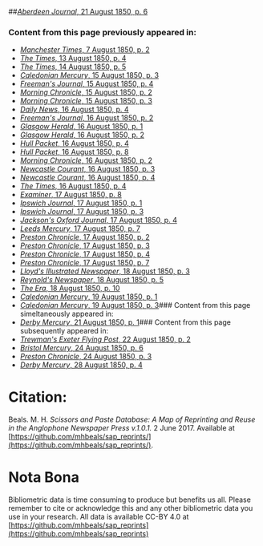 ##[*Aberdeen Journal*, 21 August 1850, p. 6](https://mhbeals.github.io/sap_html/Aberdeen-Journal/Aberdeen-Journal-21-August-1850-p-6)

### Content from this page previously appeared in:
+ [*Manchester Times*, 7 August 1850, p. 2](https://mhbeals.github.io/sap_html/Manchester-Times/Manchester-Times-7-August-1850-p-2)
+ [*The Times*, 13 August 1850, p. 4](https://mhbeals.github.io/sap_html/The-Times/The-Times-13-August-1850-p-4)
+ [*The Times*, 14 August 1850, p. 5](https://mhbeals.github.io/sap_html/The-Times/The-Times-14-August-1850-p-5)
+ [*Caledonian Mercury*, 15 August 1850, p. 3](https://mhbeals.github.io/sap_html/Caledonian-Mercury/Caledonian-Mercury-15-August-1850-p-3)
+ [*Freeman's Journal*, 15 August 1850, p. 4](https://mhbeals.github.io/sap_html/Freeman's-Journal/Freeman's-Journal-15-August-1850-p-4)
+ [*Morning Chronicle*, 15 August 1850, p. 2](https://mhbeals.github.io/sap_html/Morning-Chronicle/Morning-Chronicle-15-August-1850-p-2)
+ [*Morning Chronicle*, 15 August 1850, p. 3](https://mhbeals.github.io/sap_html/Morning-Chronicle/Morning-Chronicle-15-August-1850-p-3)
+ [*Daily News*, 16 August 1850, p. 4](https://mhbeals.github.io/sap_html/Daily-News/Daily-News-16-August-1850-p-4)
+ [*Freeman's Journal*, 16 August 1850, p. 2](https://mhbeals.github.io/sap_html/Freeman's-Journal/Freeman's-Journal-16-August-1850-p-2)
+ [*Glasgow Herald*, 16 August 1850, p. 1](https://mhbeals.github.io/sap_html/Glasgow-Herald/Glasgow-Herald-16-August-1850-p-1)
+ [*Glasgow Herald*, 16 August 1850, p. 2](https://mhbeals.github.io/sap_html/Glasgow-Herald/Glasgow-Herald-16-August-1850-p-2)
+ [*Hull Packet*, 16 August 1850, p. 4](https://mhbeals.github.io/sap_html/Hull-Packet/Hull-Packet-16-August-1850-p-4)
+ [*Hull Packet*, 16 August 1850, p. 8](https://mhbeals.github.io/sap_html/Hull-Packet/Hull-Packet-16-August-1850-p-8)
+ [*Morning Chronicle*, 16 August 1850, p. 2](https://mhbeals.github.io/sap_html/Morning-Chronicle/Morning-Chronicle-16-August-1850-p-2)
+ [*Newcastle Courant*, 16 August 1850, p. 3](https://mhbeals.github.io/sap_html/Newcastle-Courant/Newcastle-Courant-16-August-1850-p-3)
+ [*Newcastle Courant*, 16 August 1850, p. 4](https://mhbeals.github.io/sap_html/Newcastle-Courant/Newcastle-Courant-16-August-1850-p-4)
+ [*The Times*, 16 August 1850, p. 4](https://mhbeals.github.io/sap_html/The-Times/The-Times-16-August-1850-p-4)
+ [*Examiner*, 17 August 1850, p. 8](https://mhbeals.github.io/sap_html/Examiner/Examiner-17-August-1850-p-8)
+ [*Ipswich Journal*, 17 August 1850, p. 1](https://mhbeals.github.io/sap_html/Ipswich-Journal/Ipswich-Journal-17-August-1850-p-1)
+ [*Ipswich Journal*, 17 August 1850, p. 3](https://mhbeals.github.io/sap_html/Ipswich-Journal/Ipswich-Journal-17-August-1850-p-3)
+ [*Jackson's Oxford Journal*, 17 August 1850, p. 4](https://mhbeals.github.io/sap_html/Jackson's-Oxford-Journal/Jackson's-Oxford-Journal-17-August-1850-p-4)
+ [*Leeds Mercury*, 17 August 1850, p. 7](https://mhbeals.github.io/sap_html/Leeds-Mercury/Leeds-Mercury-17-August-1850-p-7)
+ [*Preston Chronicle*, 17 August 1850, p. 2](https://mhbeals.github.io/sap_html/Preston-Chronicle/Preston-Chronicle-17-August-1850-p-2)
+ [*Preston Chronicle*, 17 August 1850, p. 3](https://mhbeals.github.io/sap_html/Preston-Chronicle/Preston-Chronicle-17-August-1850-p-3)
+ [*Preston Chronicle*, 17 August 1850, p. 4](https://mhbeals.github.io/sap_html/Preston-Chronicle/Preston-Chronicle-17-August-1850-p-4)
+ [*Preston Chronicle*, 17 August 1850, p. 7](https://mhbeals.github.io/sap_html/Preston-Chronicle/Preston-Chronicle-17-August-1850-p-7)
+ [*Lloyd's Illustrated Newspaper*, 18 August 1850, p. 3](https://mhbeals.github.io/sap_html/Lloyd's-Illustrated-Newspaper/Lloyd's-Illustrated-Newspaper-18-August-1850-p-3)
+ [*Reynold's Newspaper*, 18 August 1850, p. 5](https://mhbeals.github.io/sap_html/Reynold's-Newspaper/Reynold's-Newspaper-18-August-1850-p-5)
+ [*The Era*, 18 August 1850, p. 10](https://mhbeals.github.io/sap_html/The-Era/The-Era-18-August-1850-p-10)
+ [*Caledonian Mercury*, 19 August 1850, p. 1](https://mhbeals.github.io/sap_html/Caledonian-Mercury/Caledonian-Mercury-19-August-1850-p-1)
+ [*Caledonian Mercury*, 19 August 1850, p. 3](https://mhbeals.github.io/sap_html/Caledonian-Mercury/Caledonian-Mercury-19-August-1850-p-3)### Content from this page simeltaneously appeared in:
+ [*Derby Mercury*, 21 August 1850, p. 1](https://mhbeals.github.io/sap_html/Derby-Mercury/Derby-Mercury-21-August-1850-p-1)### Content from this page subsequently appeared in:
+ [*Trewman's Exeter Flying Post*, 22 August 1850, p. 2](https://mhbeals.github.io/sap_html/Trewman's-Exeter-Flying-Post/Trewman's-Exeter-Flying-Post-22-August-1850-p-2)
+ [*Bristol Mercury*, 24 August 1850, p. 6](https://mhbeals.github.io/sap_html/Bristol-Mercury/Bristol-Mercury-24-August-1850-p-6)
+ [*Preston Chronicle*, 24 August 1850, p. 3](https://mhbeals.github.io/sap_html/Preston-Chronicle/Preston-Chronicle-24-August-1850-p-3)
+ [*Derby Mercury*, 28 August 1850, p. 4](https://mhbeals.github.io/sap_html/Derby-Mercury/Derby-Mercury-28-August-1850-p-4)
                    
# Citation: 

Beals. M. H. *Scissors and Paste Database: A Map of Reprinting and Reuse in the Anglophone Newspaper Press v.1.0.1.* 2 June 2017. Available at [https://github.com/mhbeals/sap_reprints/](https://github.com/mhbeals/sap_reprints/). 
                    
# Nota Bona

Bibliometric data is time consuming to produce but benefits us all. Please remember to cite or acknowledge this and any other bibliometric data you use in your research. All data is available CC-BY 4.0 at [https://github.com/mhbeals/sap_reprints](https://github.com/mhbeals/sap_reprints)